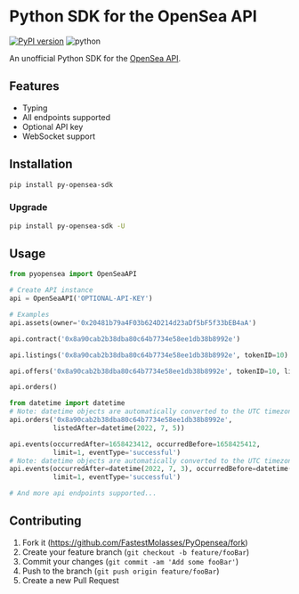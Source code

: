# Python SDK for the OpenSea API

[![PyPI version](https://badge.fury.io/py/py-opensea-sdk.svg)](https://badge.fury.io/py/py-opensea-sdk)
![python](https://github.com/FastestMolasses/PyOpenSea/actions/workflows/main.yaml/badge.svg)

An unofficial Python SDK for the [OpenSea API](https://docs.opensea.io/reference/api-overview).

## Features

-   Typing
-   All endpoints supported
-   Optional API key
-   WebSocket support

## Installation

```bash
pip install py-opensea-sdk
```

### Upgrade

```bash
pip install py-opensea-sdk -U
```

## Usage

```python
from pyopensea import OpenSeaAPI

# Create API instance
api = OpenSeaAPI('OPTIONAL-API-KEY')

# Examples
api.assets(owner='0x20481b79a4F03b624D214d23aDf5bF5f33bEB4aA')

api.contract('0x8a90cab2b38dba80c64b7734e58ee1db38b8992e')

api.listings('0x8a90cab2b38dba80c64b7734e58ee1db38b8992e', tokenID=10)

api.offers('0x8a90cab2b38dba80c64b7734e58ee1db38b8992e', tokenID=10, limit=5)

api.orders()

from datetime import datetime
# Note: datetime objects are automatically converted to the UTC timezone
api.orders('0x8a90cab2b38dba80c64b7734e58ee1db38b8992e',
           listedAfter=datetime(2022, 7, 5))

api.events(occurredAfter=1658423412, occurredBefore=1658425412,
           limit=1, eventType='successful')
# Note: datetime objects are automatically converted to the UTC timezone
api.events(occurredAfter=datetime(2022, 7, 3), occurredBefore=datetime(2022, 7, 5),
           limit=1, eventType='successful')

# And more api endpoints supported...
```

## Contributing

1. Fork it (<https://github.com/FastestMolasses/PyOpensea/fork>)
2. Create your feature branch (`git checkout -b feature/fooBar`)
3. Commit your changes (`git commit -am 'Add some fooBar'`)
4. Push to the branch (`git push origin feature/fooBar`)
5. Create a new Pull Request
